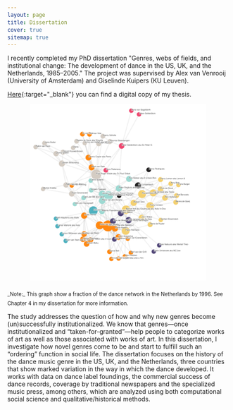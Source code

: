 ```yaml
---
layout: page
title: Dissertation
cover: true
sitemap: true
---
```


I recently completed my PhD dissertation "Genres, webs of fields, and institutional change: The development of dance in the US, UK, and the Netherlands, 1985–2005." The project was supervised by Alex van Venrooij (University of Amsterdam) and Giselinde Kuipers (KU Leuven). 

[Here](https://drive.google.com/file/d/1-DKHgvI4YEHkV6PB8xV9UpGsJlSC6a1g/view?usp=sharing){:target="_blank"} you can find a digital copy of my thesis. 

<p align="center">
<img src="/assets/img/blog/Figure 3 (1).svg" alt="cover" width="400"/>
</p>
<sub>_Note:_ This graph show a fraction of the dance network in the Netherlands by 1996. See Chapter 4 in my dissertation for more information.</sub>

The study addresses the question of how and why new genres become (un)successfully institutionalized. We know that genres—once institutionalized and “taken-for-granted”—help people to categorize works of art as well as those associated with works of art. In this dissertation, I investigate how novel genres come to be and start to fulfill such an “ordering” function in social life. The dissertation focuses on the history of the dance music genre in the US, UK, and the Netherlands, three countries that show marked variation in the way in which the dance developed. It works with data on dance label foundings, the commercial success of dance records, coverage by traditional newspapers and the specialized music press, among others, which are analyzed using both computational social science and qualitative/historical methods.


<!-- ## Credits -->

<!-- Artwork by [Ulyana](https://www.instagram.com/goianulia/){:target="_blank"} -->




